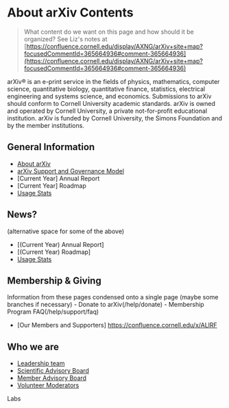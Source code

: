 # About arXiv Contents

> What content do we want on this page and how should it be organized?
> See Liz's notes at [https://confluence.cornell.edu/display/AXNG/arXiv+site+map?focusedCommentId=365664936#comment-365664936](https://confluence.cornell.edu/display/AXNG/arXiv+site+map?focusedCommentId=365664936#comment-365664936)

arXiv® is an e-print service in the fields of physics, mathematics, computer science, quantitative biology, quantitative finance, statistics, electrical engineering and systems science, and economics. Submissions to arXiv should conform to Cornell University academic standards. arXiv is owned and operated by Cornell University, a private not-for-profit educational institution. arXiv is funded by Cornell University, the Simons Foundation and by the member institutions.

## General Information
- [About arXiv](/help/general)
- [arXiv Support and Governance Model](/help/support)
- [Current Year] Annual Report
- [Current Year] Roadmap
- [Usage Stats](/help/stats)

## News?
(alternative space for some of the above)
- [(Current Year) Annual Report]
- [(Current Year) Roadmap]
- [Usage Stats](/help/stats)

## Membership & Giving
Information from these pages condensed onto a single page (maybe some branches if necessary)
    - Donate to arXiv(/help/donate)
    - Membership Program FAQ(/help/support/faq)
- [Our Members and Supporters] https://confluence.cornell.edu/x/ALlRF

## Who we are
- [Leadership team](leadership-team)
- [Scientific Advisory Board](/help/scientific_ad_board)
- [Member Advisory Board](https://confluence.cornell.edu/display/arxivpub/Member+Advisory+Board)
- [Volunteer Moderators](/moderators)

Labs
